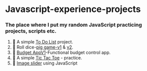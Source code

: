 # Javascript-experience-projects
### The place where I put my random JavaScript practicing projects, scripts etc.

1. 📑 A simple [To Do List][todolist] project.
2. 🎲 Roll dice-[pig game-v1][pigGame] & [v2][pigGame2].
3. 💼 [Budget AppV1][budgetApp]-Functional budget control app.
4. 🔳 A simple [Tic Tac Toe][tictactoe] - practice.
5. 🎴 [Image slider][image_slider] using JavaScript

[todolist]: https://codepen.io/akshaych/full/ZEWLKyX
[pigGame]: https://codepen.io/akshaych/full/zYqZJVo
[pigGame2]: https://codepen.io/akshaych/full/qBZrgwJ
[budgetApp]: https://codepen.io/akshaych/full/mdPxdWR
[tictactoe]: https://codepen.io/akshaych/full/yLORPKJ
[image_slider]: https://codepen.io/akshaych/full/RwaqJNW
